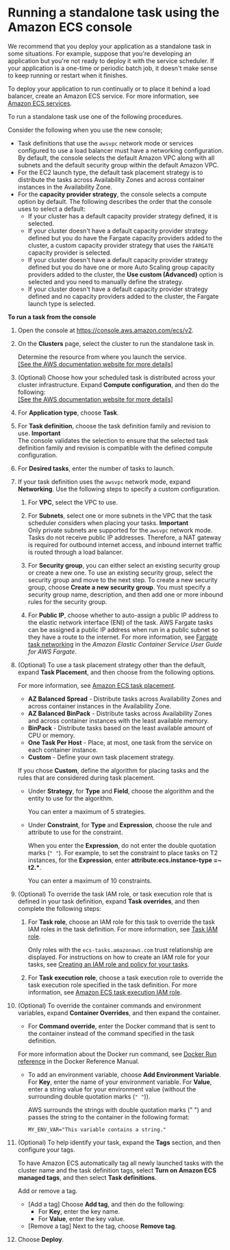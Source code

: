 # Running a standalone task using the Amazon ECS console<a name="ecs_run_task-v2"></a>

We recommend that you deploy your application as a standalone task in some situations\. For example, suppose that you're developing an application but you're not ready to deploy it with the service scheduler\. If your application is a one\-time or periodic batch job, it doesn't make sense to keep running or restart when it finishes\.

To deploy your application to run continually or to place it behind a load balancer, create an Amazon ECS service\. For more information, see [Amazon ECS services](ecs_services.md)\.

To run a standalone task use one of the following procedures\.

Consider the following when you use the new console;
+ Task definitions that use the `awsvpc` network mode or services configured to use a load balancer must have a networking configuration\. By default, the console selects the default Amazon VPC along with all subnets and the default security group within the default Amazon VPC\. 
+ For the EC2 launch type, the default task placement strategy is to distribute the tasks across Availability Zones and across container instances in the Availability Zone\.
+ For the **capacity provider strategy**, the console selects a compute option by default\. The following describes the order that the console uses to select a default:
  + If your cluster has a default capacity provider strategy defined, it is selected\.
  + If your cluster doesn't have a default capacity provider strategy defined but you do have the Fargate capacity providers added to the cluster, a custom capacity provider strategy that uses the `FARGATE` capacity provider is selected\.
  + If your cluster doesn't have a default capacity provider strategy defined but you do have one or more Auto Scaling group capacity providers added to the cluster, the **Use custom \(Advanced\)** option is selected and you need to manually define the strategy\.
  + If your cluster doesn't have a default capacity provider strategy defined and no capacity providers added to the cluster, the Fargate launch type is selected\.

**To run a task from the console**

1. Open the console at [https://console\.aws\.amazon\.com/ecs/v2](https://console.aws.amazon.com/ecs/v2)\.

1. On the **Clusters** page, select the cluster to run the standalone task in\.

   Determine the resource from where you launch the service\.    
[\[See the AWS documentation website for more details\]](http://docs.aws.amazon.com/AmazonECS/latest/developerguide/ecs_run_task-v2.html)

1. \(Optional\) Choose how your scheduled task is distributed across your cluster infrastructure\. Expand **Compute configuration**, and then do the following:    
[\[See the AWS documentation website for more details\]](http://docs.aws.amazon.com/AmazonECS/latest/developerguide/ecs_run_task-v2.html)

1. For **Application type**, choose **Task**\.

1. For **Task definition**, choose the task definition family and revision to use\.
**Important**  
The console validates the selection to ensure that the selected task definition family and revision is compatible with the defined compute configuration\.

1. For **Desired tasks**, enter the number of tasks to launch\.

1. If your task definition uses the `awsvpc` network mode, expand **Networking**\. Use the following steps to specify a custom configuration\.

   1. For **VPC**, select the VPC to use\.

   1. For **Subnets**, select one or more subnets in the VPC that the task scheduler considers when placing your tasks\.
**Important**  
Only private subnets are supported for the `awsvpc` network mode\. Tasks do not receive public IP addresses\. Therefore, a NAT gateway is required for outbound internet access, and inbound internet traffic is routed through a load balancer\.

   1. For **Security group**, you can either select an existing security group or create a new one\. To use an existing security group, select the security group and move to the next step\. To create a new security group, choose **Create a new security group**\. You must specify a security group name, description, and then add one or more inbound rules for the security group\.

   1. For **Public IP**, choose whether to auto\-assign a public IP address to the elastic network interface \(ENI\) of the task\. AWS Fargate tasks can be assigned a public IP address when run in a public subnet so they have a route to the internet\. For more information, see [Fargate task networking](https://docs.aws.amazon.com/AmazonECS/latest/userguide/fargate-task-networking.html) in the *Amazon Elastic Container Service User Guide for AWS Fargate*\.

1. \(Optional\) To use a task placement strategy other than the default, expand **Task Placement**, and then choose from the following options\.

    For more information, see [Amazon ECS task placement](task-placement.md)\.
   + **AZ Balanced Spread** \- Distribute tasks across Availability Zones and across container instances in the Availability Zone\.
   + **AZ Balanced BinPack** \- Distribute tasks across Availability Zones and across container instances with the least available memory\.
   + **BinPack** \- Distribute tasks based on the least available amount of CPU or memory\.
   + **One Task Per Host** \- Place, at most, one task from the service on each container instance\.
   + **Custom** \- Define your own task placement strategy\. 

   If you chose **Custom**, define the algorithm for placing tasks and the rules that are considered during task placement\.
   + Under **Strategy**, for **Type** and **Field**, choose the algorithm and the entity to use for the algorithm\.

     You can enter a maximum of 5 strategies\.
   + Under **Constraint**, for **Type** and **Expression**, choose the rule and attribute to use for the constraint\.

     When you enter the **Expression**, do not enter the double quotation marks \(`" "`\)\. For example, to set the constraint to place tasks on T2 instances, for the **Expression**, enter **attribute:ecs\.instance\-type =\~ t2\.\***\.

     You can enter a maximum of 10 constraints\.

1. \(Optional\) To override the task IAM role, or task execution role that is defined in your task definition, expand **Task overrides**, and then complete the following steps:

   1. For **Task role**, choose an IAM role for this task to override the task IAM roles in the task definition\. For more information, see [Task IAM role](task-iam-roles.md)\.

      Only roles with the `ecs-tasks.amazonaws.com` trust relationship are displayed\. For instructions on how to create an IAM role for your tasks, see [Creating an IAM role and policy for your tasks](task-iam-roles.md#create_task_iam_policy_and_role)\.

   1. For **Task execution role**, choose a task execution role to override the task execution role specified in the task definition\. For more information, see [Amazon ECS task execution IAM role](task_execution_IAM_role.md)\.

1. \(Optional\) To override the container commands and environment variables, expand **Container Overrides**, and then expand the container\.
   +  For **Command override**, enter the Docker command that is sent to the container instead of the command specified in the task definition\.

     For more information about the Docker run command, see [Docker Run reference](https://docs.docker.com/engine/reference/run/) in the Docker Reference Manual\.
   + To add an environment variable, choose **Add Environment Variable**\. For **Key**, enter the name of your environment variable\. For **Value**, enter a string value for your environment value \(without the surrounding double quotation marks \(`" "`\)\)\.

     AWS surrounds the strings with double quotation marks \(" "\) and passes the string to the container in the following format:

     ```
     MY_ENV_VAR="This variable contains a string."
     ```

1. \(Optional\) To help identify your task, expand the **Tags** section, and then configure your tags\.

   To have Amazon ECS automatically tag all newly launched tasks with the cluster name and the task definition tags, select **Turn on Amazon ECS managed tags**, and then select **Task definitions**\.

   Add or remove a tag\.
   + \[Add a tag\] Choose **Add tag**, and then do the following:
     + For **Key**, enter the key name\.
     + For **Value**, enter the key value\.
   + \[Remove a tag\] Next to the tag, choose **Remove tag**\.

1. Choose **Deploy**\.